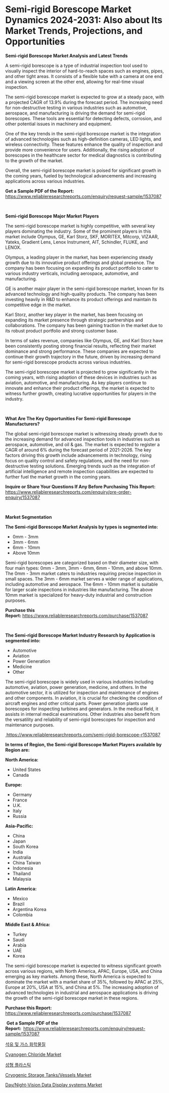 <p><h1>Semi-rigid Borescope Market Dynamics 2024-2031: Also about Its Market Trends, Projections, and Opportunities</h1></p><p><strong>Semi-rigid Borescope Market Analysis and Latest Trends</strong></p>
<p><p>A semi-rigid borescope is a type of industrial inspection tool used to visually inspect the interior of hard-to-reach spaces such as engines, pipes, and other tight areas. It consists of a flexible tube with a camera at one end and a viewing screen at the other end, allowing for real-time visual inspection.</p><p>The semi-rigid borescope market is expected to grow at a steady pace, with a projected CAGR of 13.9% during the forecast period. The increasing need for non-destructive testing in various industries such as automotive, aerospace, and manufacturing is driving the demand for semi-rigid borescopes. These tools are essential for detecting defects, corrosion, and other potential issues in machinery and equipment.</p><p>One of the key trends in the semi-rigid borescope market is the integration of advanced technologies such as high-definition cameras, LED lights, and wireless connectivity. These features enhance the quality of inspection and provide more convenience for users. Additionally, the rising adoption of borescopes in the healthcare sector for medical diagnostics is contributing to the growth of the market.</p><p>Overall, the semi-rigid borescope market is poised for significant growth in the coming years, fueled by technological advancements and increasing applications across various industries.</p></p>
<p><strong>Get a Sample PDF of the Report:&nbsp;</strong> <a href="https://www.reliableresearchreports.com/enquiry/request-sample/1537087">https://www.reliableresearchreports.com/enquiry/request-sample/1537087</a></p>
<p>&nbsp;</p>
<p><strong>Semi-rigid Borescope Major Market Players</strong></p>
<p><p>The semi-rigid borescope market is highly competitive, with several key players dominating the industry. Some of the prominent players in this market include Olympus, GE, Karl Storz, SKF, MORITEX, Mitcorp, VIZAAR, Yateks, Gradient Lens, Lenox Instrument, AIT, Schindler, FLUKE, and LENOX.</p><p>Olympus, a leading player in the market, has been experiencing steady growth due to its innovative product offerings and global presence. The company has been focusing on expanding its product portfolio to cater to various industry verticals, including aerospace, automotive, and manufacturing.</p><p>GE is another major player in the semi-rigid borescope market, known for its advanced technology and high-quality products. The company has been investing heavily in R&D to enhance its product offerings and maintain its competitive edge in the market.</p><p>Karl Storz, another key player in the market, has been focusing on expanding its market presence through strategic partnerships and collaborations. The company has been gaining traction in the market due to its robust product portfolio and strong customer base.</p><p>In terms of sales revenue, companies like Olympus, GE, and Karl Storz have been consistently posting strong financial results, reflecting their market dominance and strong performance. These companies are expected to continue their growth trajectory in the future, driven by increasing demand for semi-rigid borescope products across various industries.</p><p>The semi-rigid borescope market is projected to grow significantly in the coming years, with rising adoption of these devices in industries such as aviation, automotive, and manufacturing. As key players continue to innovate and enhance their product offerings, the market is expected to witness further growth, creating lucrative opportunities for players in the industry.</p></p>
<p>&nbsp;</p>
<p><strong>What Are The Key Opportunities For Semi-rigid Borescope Manufacturers?</strong></p>
<p><p>The global semi-rigid borescope market is witnessing steady growth due to the increasing demand for advanced inspection tools in industries such as aerospace, automotive, and oil & gas. The market is expected to register a CAGR of around 6% during the forecast period of 2021-2026. The key factors driving this growth include advancements in technology, rising focus on quality control and safety regulations, and the need for non-destructive testing solutions. Emerging trends such as the integration of artificial intelligence and remote inspection capabilities are expected to further fuel the market growth in the coming years.</p></p>
<p><strong>Inquire or Share Your Questions If Any Before Purchasing This Report:</strong> <a href="https://www.reliableresearchreports.com/enquiry/pre-order-enquiry/1537087">https://www.reliableresearchreports.com/enquiry/pre-order-enquiry/1537087</a></p>
<p>&nbsp;</p>
<p><strong>Market Segmentation</strong></p>
<p><strong>The Semi-rigid Borescope Market Analysis by types is segmented into:</strong></p>
<p><ul><li>0mm - 3mm</li><li>3mm - 6mm</li><li>6mm - 10mm</li><li>Above 10mm</li></ul></p>
<p><p>Semi-rigid borescopes are categorized based on their diameter size, with four main types: 0mm - 3mm, 3mm - 6mm, 6mm - 10mm, and above 10mm. The 0mm - 3mm market caters to industries requiring precise inspection in small spaces. The 3mm - 6mm market serves a wider range of applications, including automotive and aerospace. The 6mm - 10mm market is suitable for larger scale inspections in industries like manufacturing. The above 10mm market is specialized for heavy-duty industrial and construction purposes.</p></p>
<p><strong>Purchase this Report:&nbsp;</strong><a href="https://www.reliableresearchreports.com/purchase/1537087">https://www.reliableresearchreports.com/purchase/1537087</a></p>
<p>&nbsp;</p>
<p><strong>The Semi-rigid Borescope Market Industry Research by Application is segmented into:</strong></p>
<p><ul><li>Automotive</li><li>Aviation</li><li>Power Generation</li><li>Medicine</li><li>Other</li></ul></p>
<p><p>The semi-rigid borescope is widely used in various industries including automotive, aviation, power generation, medicine, and others. In the automotive sector, it is utilized for inspection and maintenance of engines and other components. In aviation, it is crucial for checking the condition of aircraft engines and other critical parts. Power generation plants use borescopes for inspecting turbines and generators. In the medical field, it assists in internal medical examinations. Other industries also benefit from the versatility and reliability of semi-rigid borescopes for inspection and maintenance purposes.</p></p>
<p><a href="https://www.reliableresearchreports.com/semi-rigid-borescope-r1537087">&nbsp;https://www.reliableresearchreports.com/semi-rigid-borescope-r1537087</a></p>
<p><strong>In terms of Region, the Semi-rigid Borescope Market Players available by Region are:</strong></p>
<p>
    <p> <strong> North America: </strong>
        <ul>
            <li>United States</li>
            <li>Canada</li>
        </ul>
        </p> 
    <p> <strong> Europe: </strong>
        <ul>
            <li>Germany</li>
            <li>France</li>
            <li>U.K.</li>
            <li>Italy</li>
            <li>Russia</li>
        </ul>
        </p> 
    <p> <strong> Asia-Pacific: </strong>
        <ul>
            <li>China</li>
            <li>Japan</li>
            <li>South Korea</li>
            <li>India</li>
            <li>Australia</li>
            <li>China Taiwan</li>
            <li>Indonesia</li>
            <li>Thailand</li>
            <li>Malaysia</li>
        </ul>
        </p> 
    <p> <strong> Latin America: </strong>
        <ul>
            <li>Mexico</li>
            <li>Brazil</li>
            <li>Argentina Korea</li>
            <li>Colombia</li>
        </ul>
        </p> 
    <p> <strong> Middle East & Africa: </strong>
        <ul>
            <li>Turkey</li>
            <li>Saudi</li>
            <li>Arabia</li>
            <li>UAE</li>
            <li>Korea</li>
        </ul>
    </p>
    </p>
<p><p>The semi-rigid borescope market is expected to witness significant growth across various regions, with North America, APAC, Europe, USA, and China emerging as key markets. Among these, North America is expected to dominate the market with a market share of 35%, followed by APAC at 25%, Europe at 20%, USA at 15%, and China at 5%. The increasing adoption of advanced technologies in industrial and aerospace applications is driving the growth of the semi-rigid borescope market in these regions.</p></p>
<p><strong>Purchase this Report: </strong><a href="https://www.reliableresearchreports.com/purchase/1537087">https://www.reliableresearchreports.com/purchase/1537087</a></p>
<p>&nbsp;<strong>Get a Sample PDF of the Report:&nbsp;&nbsp;</strong><a href="https://www.reliableresearchreports.com/enquiry/request-sample/1537087">https://www.reliableresearchreports.com/enquiry/request-sample/1537087</a></p>
<p><strong></strong></p>
<p><p><a href="https://github.com/oajzkywllm460/Market-Research-Report-List-1/blob/main/918602037274.md">석유 및 가스 화학물질</a></p><p><a href="https://issuu.com/reportprime-2/docs/cyanogen-chloride-market-size-2030.pptx">Cyanogen Chloride Market</a></p><p><a href="https://github.com/darrellockm3ytan895656/Market-Research-Report-List-1/blob/main/507984537273.md">성형 플라스틱</a></p><p><a href="https://github.com/Krish2023na/Market-Research-Report-List-4/blob/main/cryogenic-storage-tanksvessels-market.md">Cryogenic Storage Tanks/Vessels Market</a></p><p><a href="https://github.com/bmorecock/Market-Research-Report-List-3/blob/main/daynight-vision-data-display-systems-market.md">Day/Night-Vision Data Display systems Market</a></p></p>